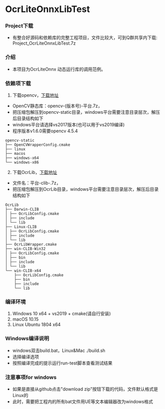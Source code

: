 # OcrLiteOnnxLibTest

### Project下载
* 有整合好源码和依赖库的完整工程项目，文件比较大，可到Q群共享内下载: Project_OcrLiteOnnxLibTest.7z

### 介绍
* 本项目为OcrLiteOnnx 动态运行库的调用范例。

### 依赖项下载
1. 下载opencv，[下载地址](https://github.com/RapidAI/OpenCVBuilder/releases)
* OpenCV静态库：opencv-(版本号)-平台.7z，
* 把压缩包解压到opencv-static目录，windows平台需要注意目录层次，解压后目录结构如下
* windows平台请选择vs2017版本(也可以用于vs2019编译)
* 程序版本v1.6.0需要opencv 4.5.4
```
opencv-static
├── OpenCVWrapperConfig.cmake
├── linux
├── macos
├── windows-x64
└── windows-x86
```
2. 下载OcrLib，[下载地址](https://github.com/benjaminwan/OcrLiteOnnx/releases)
* 文件名：平台-clib-.7z，
* 把压缩包解压到OcrLib目录，windows平台需要注意目录层次，解压后目录结构如下
```
OcrLib
├── Darwin-CLIB
│ ├── OcrLibConfig.cmake
│ ├── include
│ └── lib
├── Linux-CLIB
│ ├── OcrLibConfig.cmake
│ ├── include
│ └── lib
├── OcrLibWrapper.cmake
├── win-CLIB-Win32
│ ├── OcrLibConfig.cmake
│ ├── bin
│ ├── include
│ └── lib
└── win-CLIB-x64
    ├── OcrLibConfig.cmake
    ├── bin
    ├── include
    └── lib
```

### 编译环境
1. Windows 10 x64 + vs2019 + cmake(请自行安装)
2. macOS 10.15
3. Linux Ubuntu 1804 x64

### Windows编译说明
* windows双击build.bat，Linux&Mac ./build.sh
* 选择编译选项
* 按照编译完成的提示运行run-test脚本查看测试结果

### 注意事项for windows
* 如果是直接从github点击"download zip"按钮下载的代码，文件默认格式是Linux的
* 此时，需要把工程内的所有bat文件用UE等文本编辑器改为windows格式
